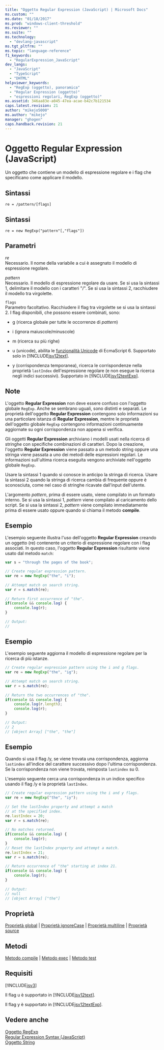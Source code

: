 ```yaml
---
title: "Oggetto Regular Expression (JavaScript) | Microsoft Docs"
ms.custom: ""
ms.date: "01/18/2017"
ms.prod: "windows-client-threshold"
ms.reviewer: ""
ms.suite: ""
ms.technology: 
  - "devlang-javascript"
ms.tgt_pltfrm: ""
ms.topic: "language-reference"
f1_keywords: 
  - "RegularExpression_JavaScript"
dev_langs: 
  - "JavaScript"
  - "TypeScript"
  - "DHTML"
helpviewer_keywords: 
  - "RegExp (oggetto), panoramica"
  - "Regular Expression (oggetto)"
  - "espressioni regolari, RegExp (oggetto)"
ms.assetid: 346aa83e-a045-47ea-acae-b42c7b121534
caps.latest.revision: 21
author: "mikejo5000"
ms.author: "mikejo"
manager: "ghogen"
caps.handback.revision: 21
---
```

# Oggetto Regular Expression (JavaScript)
Un oggetto che contiene un modello di espressione regolare e i flag che specificano come applicare il modello.  
  
## Sintassi  
  
```  
re = /pattern/[flags]  
```  
  
## Sintassi  
  
```  
re = new RegExp("pattern"[,"flags"])   
```  
  
## Parametri  
 *re*  
 Necessario.  Il nome della variabile a cui è assegnato il modello di espressione regolare.  
  
 *pattern*  
 Necessario.  Il modello di espressione regolare da usare.  Se si usa la sintassi 1, delimitare il modello con i caratteri "\/".  Se si usa la sintassi 2, racchiudere il modello tra virgolette.  
  
 `flags`  
 Parametro facoltativo.  Racchiudere il flag tra virgolette se si usa la sintassi 2.  I flag disponibili, che possono essere combinati, sono:  
  
-   g \(ricerca globale per tutte le occorrenze di *pattern*\)  
  
-   i \(ignora maiuscole\/minuscole\)  
  
-   m \(ricerca su più righe\)  
  
-   u \(unicode\), abilita le [funzionalità Unicode](../../javascript/advanced/special-characters-javascript.md) di EcmaScript 6.  Supportato solo in [!INCLUDE[jsv12text](../../javascript/includes/jsv12text-md.md)].  
  
-   y \(corrispondenza temporanea\), ricerca le corrispondenze nella proprietà `lastIndex` dell'espressione regolare \(e non esegue la ricerca negli indici successivi\).  Supportato in [!INCLUDE[jsv12textExp](../../javascript/includes/jsv12textexp-md.md)].  
  
## Note  
 L'oggetto **Regular Expression** non deve essere confuso con l'oggetto globale `RegExp`.  Anche se sembrano uguali, sono distinti e separati.  Le proprietà dell'oggetto **Regular Expression** contengono solo informazioni su una particolare istanza di **Regular Expression**, mentre le proprietà dell'oggetto globale `RegExp` contengono informazioni continuamente aggiornate su ogni corrispondenza non appena si verifica.  
  
 Gli oggetti **Regular Expression** archiviano i modelli usati nella ricerca di stringhe con specifiche combinazioni di caratteri.  Dopo la creazione, l'oggetto  **Regular Expression** viene passato a un metodo string oppure una stringa viene passata a uno dei metodi delle espressioni regolari.  Le informazioni sull'ultima ricerca eseguita vengono archiviate nell'oggetto globale `RegExp`.  
  
 Usare la sintassi 1 quando si conosce in anticipo la stringa di ricerca.  Usare la sintassi 2 quando la stringa di ricerca cambia di frequente oppure è sconosciuta, come nel caso di stringhe ricavate dall'input dell'utente.  
  
 L'argomento *pattern*, prima di essere usato, viene compilato in un formato interno.  Se si usa la sintassi 1, *pattern* viene compilato al caricamento dello script.  Se si usa la sintassi 2, *pattern* viene compilato immediatamente prima di essere usato oppure quando si chiama il metodo **compile**.  
  
## Esempio  
 L'esempio seguente illustra l'uso dell'oggetto **Regular Expression** creando un oggetto \(re\) contenente un criterio di espressione regolare con i flag associati.  In questo caso, l'oggetto **Regular Expression** risultante viene usato dal metodo `match`:  
  
```javascript  
var s = "through the pages of the book";  
  
// Create regular expression pattern.  
var re = new RegExp("the", "i");  
  
// Attempt match on search string.  
var r = s.match(re);     
  
// Return first occurrence of "the".  
if(console && console.log) {  
    console.log(r);  
}  
  
// Output:  
//   
```  
  
## Esempio  
 L'esempio seguente aggiorna il modello di espressione regolare per la ricerca di più istanze.  
  
```javascript  
// Create regular expression pattern using the i and g flags.  
var re = new RegExp("the", "ig");  
  
// Attempt match on search string.  
var r = s.match(re);     
  
// Return the two occurrences of "the".  
if(console && console.log) {  
    console.log(r.length);  
    console.log(r);  
}  
  
// Output:  
// 2  
// [object Array] ["the", "the"]  
```  
  
## Esempio  
 Quando si usa il flag \/y, se viene trovata una corrispondenza, aggiorna `lastindex` all'indice del carattere successivo dopo l'ultima corrispondenza.  Se la corrispondenza non viene trovata, reimposta `lastindex` su 0.  
  
 L'esempio seguente cerca una corrispondenza in un indice specifico usando il flag \/y e la proprietà `lastIndex`.  
  
```javascript  
// Create regular expression pattern using the i and y flags.  
var re = new RegExp("the", "iy");  
  
// Set the lastIndex property and attempt a match  
// at the specified index.  
re.lastIndex = 20;  
var r = s.match(re);     
  
// No matches returned.  
if(console && console.log) {  
    console.log(r);  
}  
// Reset the lastIndex property and attempt a match.  
re.lastIndex = 21;  
var r = s.match(re);  
  
// Return occurrence of "the" starting at index 21.  
if(console && console.log) {  
    console.log(r);  
}  
  
// Output:  
// null  
// [object Array] ["the"]  
```  
  
<a name="js56jsobjregexpressionprop"></a>   
## Proprietà  
 [Proprietà global](../../javascript/reference/global-property-regular-expression-javascript.md) &#124; [Proprietà ignoreCase](../../javascript/reference/ignorecase-property-regular-expression-javascript.md) &#124; [Proprietà multiline](../../javascript/reference/multiline-property-regular-expression-javascript.md) &#124; [Proprietà source](../../javascript/reference/source-property-regular-expression-javascript.md)  
  
<a name="js56jsobjregexpressionmeth"></a>   
## Metodi  
 [Metodo compile](../../javascript/reference/compile-method-regular-expression-javascript.md) &#124; [Metodo exec](../../javascript/reference/exec-method-regular-expression-javascript.md) &#124; [Metodo test](../../javascript/reference/test-method-regular-expression-javascript.md)  
  
## Requisiti  
 [!INCLUDE[jsv3](../../javascript/reference/includes/jsv3-md.md)]  
  
 Il flag u è supportato in [!INCLUDE[jsv12text](../../javascript/includes/jsv12text-md.md)].  
  
 Il flag y è supportato in [!INCLUDE[jsv12textExp](../../javascript/includes/jsv12textexp-md.md)].  
  
## Vedere anche  
 [Oggetto RegExp](../../javascript/reference/regexp-object-javascript.md)   
 [Regular Expression Syntax \(JavaScript\)](http://msdn.microsoft.com/it-it/ab0766e1-7037-45ed-aa23-706f58358c0e)   
 [Oggetto String](../../javascript/reference/string-object-javascript.md)